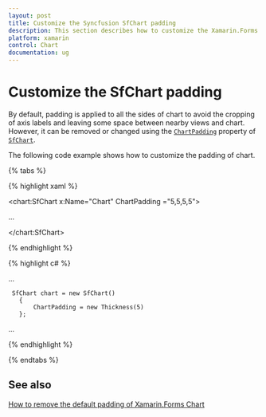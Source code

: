 ```yaml
---
layout: post
title: Customize the Syncfusion SfChart padding
description: This section describes how to customize the Xamarin.Forms Syncfusion SfChart by applying padding to avoid crossing of axis labels.
platform: xamarin
control: Chart
documentation: ug
---
```


# Customize the SfChart padding

By default, padding is applied to all the sides of chart to avoid the cropping of axis labels and leaving some space between nearby views and chart. However, it can be removed or changed using the [`ChartPadding`](https://help.syncfusion.com/cr/xamarin/Syncfusion.SfChart.XForms.SfChart.html#Syncfusion_SfChart_XForms_SfChart_ChartPadding) property of [`SfChart`](https://help.syncfusion.com/cr/xamarin/Syncfusion.SfChart.XForms.SfChart.html).

The following code example shows how to customize the padding of chart. 


{% tabs %} 

{% highlight xaml %}

<chart:SfChart   x:Name="Chart" ChartPadding ="5,5,5,5">

...

</chart:SfChart>

{% endhighlight %}

{% highlight c# %}

...  

     SfChart chart = new SfChart()
       {
           ChartPadding = new Thickness(5)
       };

...

{% endhighlight %}

{% endtabs %}

## See also

[How to remove the default padding of Xamarin.Forms Chart](https://support.syncfusion.com/kb/article/8532/how-to-remove-the-default-padding-of-xamarin-forms-chart)
